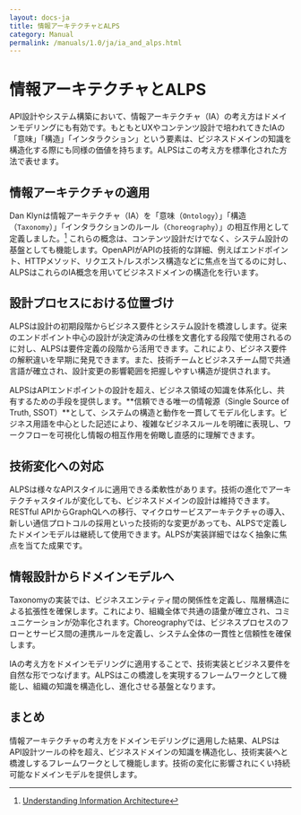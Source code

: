 ```yaml
---
layout: docs-ja
title: 情報アーキテクチャとALPS
category: Manual
permalink: /manuals/1.0/ja/ia_and_alps.html
---
```


# 情報アーキテクチャとALPS

API設計やシステム構築において、情報アーキテクチャ（IA）の考え方はドメインモデリングにも有効です。もともとUXやコンテンツ設計で培われてきたIAの「意味」「構造」「インタラクション」という要素は、ビジネスドメインの知識を構造化する際にも同様の価値を持ちます。ALPSはこの考え方を標準化された方法で表せます。

## 情報アーキテクチャの適用

Dan Klynは情報アーキテクチャ（IA）を「意味（`Ontology`）」「構造（`Taxonomy`）」「インタラクションのルール（`Choreography`）」の相互作用として定義しました。[^uia] これらの概念は、コンテンツ設計だけでなく、システム設計の基盤としても機能します。OpenAPIがAPIの技術的な詳細、例えばエンドポイント、HTTPメソッド、リクエスト/レスポンス構造などに焦点を当てるのに対し、ALPSはこれらのIA概念を用いてビジネスドメインの構造化を行います。

[^uia]: [Understanding Information Architecture](https://understandinggroup.com/ia-theory/understanding-information-architecture)

## 設計プロセスにおける位置づけ

ALPSは設計の初期段階からビジネス要件とシステム設計を橋渡しします。従来のエンドポイント中心の設計が決定済みの仕様を文書化する段階で使用されるのに対し、ALPSは要件定義の段階から活用できます。これにより、ビジネス要件の解釈違いを早期に発見できます。また、技術チームとビジネスチーム間で共通言語が確立され、設計変更の影響範囲を把握しやすい構造が提供されます。

ALPSはAPIエンドポイントの設計を超え、ビジネス領域の知識を体系化し、共有するための手段を提供します。**信頼できる唯一の情報源（Single Source of Truth, SSOT）**として、システムの構造と動作を一貫してモデル化します。ビジネス用語を中心とした記述により、複雑なビジネスルールを明確に表現し、ワークフローを可視化し情報の相互作用を俯瞰し直感的に理解できます。

## 技術変化への対応

ALPSは様々なAPIスタイルに適用できる柔軟性があります。技術の進化でアーキテクチャスタイルが変化しても、ビジネスドメインの設計は維持できます。RESTful APIからGraphQLへの移行、マイクロサービスアーキテクチャの導入、新しい通信プロトコルの採用といった技術的な変更があっても、ALPSで定義したドメインモデルは継続して使用できます。ALPSが実装詳細ではなく抽象に焦点を当てた成果です。

## 情報設計からドメインモデルへ

Taxonomyの実装では、ビジネスエンティティ間の関係性を定義し、階層構造による拡張性を確保します。これにより、組織全体で共通の語彙が確立され、コミュニケーションが効率化されます。Choreographyでは、ビジネスプロセスのフローとサービス間の連携ルールを定義し、システム全体の一貫性と信頼性を確保します。

IAの考え方をドメインモデリングに適用することで、技術実装とビジネス要件を自然な形でつなげます。ALPSはこの橋渡しを実現するフレームワークとして機能し、組織の知識を構造化し、進化させる基盤となります。

## まとめ

情報アーキテクチャの考え方をドメインモデリングに適用した結果、ALPSはAPI設計ツールの枠を超え、ビジネスドメインの知識を構造化し、技術実装へと橋渡しするフレームワークとして機能します。技術の変化に影響されにくい持続可能なドメインモデルを提供します。
